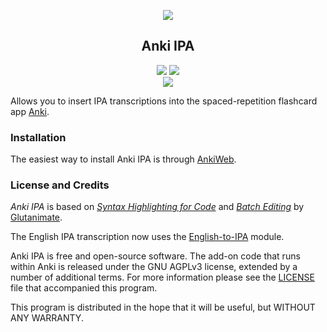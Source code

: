 <p align="center"><img src="https://raw.githubusercontent.com/martyngal/anki-ipa/master/screenshots/new_screenshot_1.jpg"></p>

<h2 align="center">Anki IPA</h2>
<p align="center">
<a title="License: GNU AGPLv3" href="https://github.com/m-rtin/anki-ipa/blob/master/LICENSE"><img  src="https://img.shields.io/badge/license-GNU AGPLv3-green.svg"></a>
<a title="Rate on AnkiWeb" href="https://ankiweb.net/shared/info/799647424"><img src="https://glutanimate.com/logos/ankiweb-rate.svg"></a><br>
  <a title="Buy me a coffee" href="https://ko-fi.com/P5P11ZX6P"><img src="https://www.ko-fi.com/img/githubbutton_sm.svg"></a>
<br>
</p>


Allows you to insert IPA transcriptions into the spaced-repetition flashcard app [Anki](https://apps.ankiweb.net/).

### Installation


The easiest way to install Anki IPA is through [AnkiWeb](https://ankiweb.net/shared/info/799647424).


### License and Credits

*Anki IPA* is based on [*Syntax Highlighting for Code*](https://ankiweb.net/shared/info/1463041493) and [*Batch Editing*](https://ankiweb.net/shared/info/291119185) by [Glutanimate](https://github.com/glutanimate). 

The English IPA transcription now uses the [English-to-IPA](https://github.com/mphilli/English-to-IPA) module.

Anki IPA is free and open-source software. The add-on code that runs within Anki is released under the GNU AGPLv3 license, extended by a number of additional terms. For more information please see the [LICENSE](https://github.com/m-rtin/anki-ipa/blob/master/LICENSE) file that accompanied this program.

This program is distributed in the hope that it will be useful, but WITHOUT ANY WARRANTY.
